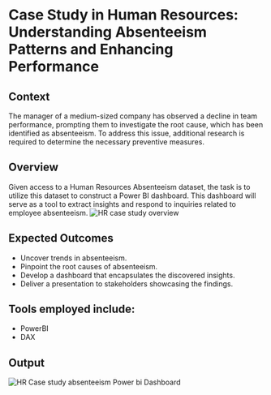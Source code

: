 # Case Study in Human Resources: Understanding Absenteeism Patterns and Enhancing Performance

## Context
The manager of a medium-sized company has observed a decline in team performance, prompting them to investigate the root cause, which has been identified as absenteeism. To address this issue, additional research is required to determine the necessary preventive measures.

## Overview

Given access to a Human Resources Absenteeism dataset, the task is to utilize this dataset to construct a Power BI dashboard. This dashboard will serve as a tool to extract insights and respond to inquiries related to employee absenteeism.
![HR case study overview](https://github.com/Maggie8675/HR-Absenteeism-Case-Study/assets/132453332/3c1ddfd1-d057-4935-a905-a11b6c835a0e)

## Expected Outcomes
- Uncover trends in absenteeism.
-  Pinpoint the root causes of absenteeism.
- Develop a dashboard that encapsulates the discovered insights.
- Deliver a presentation to stakeholders showcasing the findings.

## Tools employed include:
- PowerBI
- DAX

## Output
![HR Case study absenteeism Power bi Dashboard](https://github.com/Maggie8675/HR-Absenteeism-Case-Study/assets/132453332/acf64345-e1d4-4bd4-8751-09fdf0c8968e)
